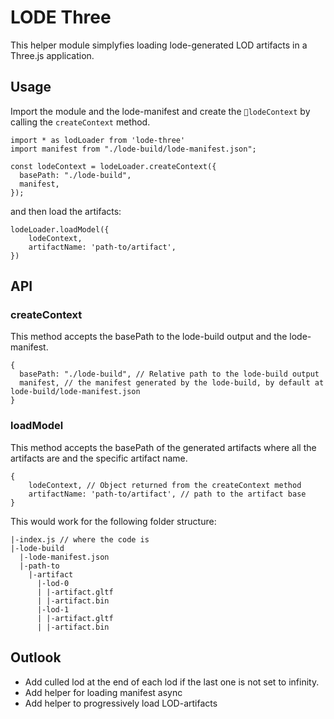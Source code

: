 # LODE Three
This helper module simplyfies loading lode-generated LOD artifacts in a Three.js application.

## Usage

Import the module and the lode-manifest and create the `lodeContext` by calling the `createContext` method.

```
import * as lodLoader from 'lode-three'
import manifest from "./lode-build/lode-manifest.json";

const lodeContext = lodeLoader.createContext({
  basePath: "./lode-build",
  manifest,
});
```

and then load the artifacts:

```
lodeLoader.loadModel({
    lodeContext,
    artifactName: 'path-to/artifact',
})
```

## API

### createContext
This method accepts the basePath to the lode-build output and the lode-manifest.
```
{
  basePath: "./lode-build", // Relative path to the lode-build output
  manifest, // the manifest generated by the lode-build, by default at lode-build/lode-manifest.json
}
```
### loadModel
This method accepts the basePath of the generated artifacts where all the artifacts are and the specific artifact name.
```
{
    lodeContext, // Object returned from the createContext method
    artifactName: 'path-to/artifact', // path to the artifact base
}
```
This would work for the following folder structure:
```
|-index.js // where the code is
|-lode-build
  |-lode-manifest.json
  |-path-to
    |-artifact
      |-lod-0
      | |-artifact.gltf
      | |-artifact.bin
      |-lod-1
      | |-artifact.gltf
      | |-artifact.bin

```

## Outlook

- Add culled lod at the end of each lod if the last one is not set to infinity.
- Add helper for loading manifest async
- Add helper to progressively load LOD-artifacts